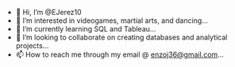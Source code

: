 - 👋 Hi, I’m @EJerez10
- 👀 I’m interested in videogames, martial arts, and dancing...
- 🌱 I’m currently learning SQL and Tableau...
- 💞️ I’m looking to collaborate on creating databases and analytical projects...
- 📫 How to reach me through my email @ enzoj36@gmail.com...

<!---
EJerez10/EJerez10 is a ✨ special ✨ repository because its `README.md` (this file) appears on your GitHub profile.
You can click the Preview link to take a look at your changes.
--->
